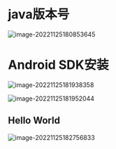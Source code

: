 # java版本号

![image-20221125180853645](C:\Users\闫俊驰\AppData\Roaming\Typora\typora-user-images\image-20221125180853645.png)

# Android SDK安装

![image-20221125181938358](C:\Users\闫俊驰\AppData\Roaming\Typora\typora-user-images\image-20221125181938358.png)

![image-20221125181952044](C:\Users\闫俊驰\AppData\Roaming\Typora\typora-user-images\image-20221125181952044.png)

## Hello World

![image-20221125182756833](C:\Users\闫俊驰\AppData\Roaming\Typora\typora-user-images\image-20221125182756833.png)